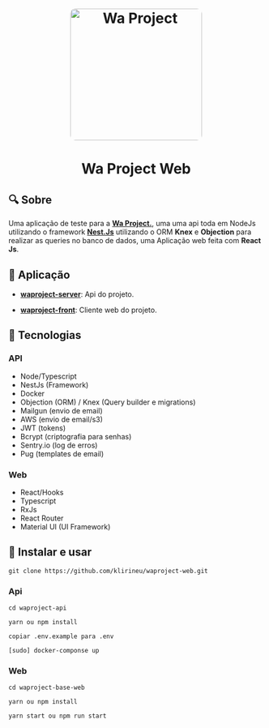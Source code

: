 <h1 align="center">
    <img alt="Wa Project" src="https://www.waproject.com.br/public/image/logo_waProject-dark.svg" width="260px" style="border-radius: 10px"/>
</h1>

<h1 align="center">
  Wa Project Web
</h1>


## 🔍 Sobre

Uma aplicação de teste para a <strong><a href='https://www.waproject.com.br/'>Wa Project.</a></strong>, uma uma api toda em NodeJs utilizando o framework <strong><a href='https://nestjs.com/'>Nest.Js</a></strong> utilizando o ORM <strong><a>Knex</a></strong> e <strong><a>Objection</a></strong> para realizar as queries no banco de dados, uma Aplicação web feita com <strong><a>React Js</a></strong>.


## 🔗 Aplicação

  - <strong><a href='https://github.com/klirineu/waprojetct-server'>waproject-server</a></strong>: Api do projeto.
  
  - <strong><a href='https://github.com/klirineu/waproject-front'>waproject-front</a></strong>: Cliente web do projeto.

  ## 🔧 Tecnologias

  ### API
  * Node/Typescript
  * NestJs (Framework)
  * Docker
  * Objection (ORM) / Knex (Query builder e migrations)
  * Mailgun (envio de email)
  * AWS (envio de email/s3)
  * JWT (tokens)
  * Bcrypt (criptografia para senhas)
  * Sentry.io (log de erros)
  * Pug (templates de email)

  ### Web
  * React/Hooks
  * Typescript
  * RxJs
  * React Router
  * Material UI (UI Framework)

## 🚀 Instalar e usar

    git clone https://github.com/klirineu/waproject-web.git


### Api
    cd waproject-api
    
    yarn ou npm install
    
    copiar .env.example para .env

    [sudo] docker-componse up

### Web
    cd waproject-base-web

    yarn ou npm install

    yarn start ou npm run start